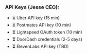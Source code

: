 ### **API Keys (Jesse CEO):**

- ⏳ Uber API key (15 min)
- ⏳ Postmates API key (10 min)
- ⏳ Lightspeed OAuth token (10 min)
- ⏳ DoorDash credentials (2-5 days)
- ⏳ ElevenLabs API key (TBD)
